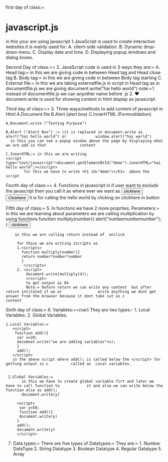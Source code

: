 first day of class:=
# javascript.js
in this your are using javascript
1.JavaScript is used to create interactive websites.it is mainly used for:
 A. client-side validation.
 B. Dynamic drop-down menu.
 C. Display date and time.
 D. Displaying popup windows and dialog boxes.

Second Day of class:==
2. JavaScript code is used in 3 ways they are:=
   A. Head tag:=  in this we are giving code in between Head tag and Head close tag 
      <script type="text/javascript">document.write("madan")</script>
   B. Body tag:=   in this we are giving code in between Body tag starting
      <script type="text/javascript">document.write("madan")</script>
   C. External file:=  in this we are taking externalfile.js in script in Head tag as
      <script type="text/javascript" src="documentfile.js"></script>
      in documentfile.js we are giving document.write("hai hello world")
      note:=1. instead of documentfile.js we can anyother name before .js
            2.  ❤️ document.write is used for showing content in html display as javascript
 
Third day of class:==
 3. Three ways/methods to add content of javascript in Html 
   A.Document.file
   B.Alert (alert box)
   C.InnerHTML  (Formvalidation)
   
    A.Document.write ("Testing Purpose")
    
    B.Alert ("Alert Box") := (it is replaced in document.write as alert("hai hello world") or             window.alert("hai world")
      in this you can see a popup window above the page by displaying what we are add in that               content 
      
    C.InnerHTML:= in this we are writing                                                                      <script  type="text/javascript">document.getElementBYId("demo").innerHTML="hai                    hello world";></script>
            for this we have to write <h1 id="demo"></h1>  above the script  


Fourth day of class:==
 4. Functions in javascript
     in <script>
     function hello(){
    documnet.write("hai madan");
              or
    alert("hello world");
              or
    document.getElementByID("demo").innerHTML="hai world"
    </script>
    if user want to exclude the javascript then you call it as where ever we want as 
    <button onclick="hello()" >clickhere</button>
    <input type="button" value="Clickhere" onclick="hello()" /> it is for calling the hello           world by clicking on clickhere  in button
    
Fifth day of class:=
 5. In functons we have 2 more proprties.
      Perameters:= in this we are learning about parameters
       we are calling multiplication by using functions
        function multiply(number){
          alert("number*number*number");
           }
        <input type="button" value="clickhere" onclick="multipy(2)" /> 
        
        in this we are calling return instead of  onclick 
         
         for thius we are writing 2scripts as 
         1.<scripts> 
           function multiply(number){
           return number*number*number
           }
            </scripts>
         2. <script>
             document.write(multiply(4));
             </script>
             to get output as 64
             Note:= before return we can write any content  but after return intitated if we wr                write anything we dont get answer from the browser because it dont take iut as c                 content
            

Sixth day of class:=
 6. Variables:==(var)
   They are two types:-
    1. Local Variables.
    2. Global Variables.
    
    1.Local Variables:=
       <script>
        function add(){
         var x=20;
         documnet.write("we are adding variables"+x);
         }
         add();
       </script>
       in the above script where add(); is called below the </script> for getting output is c          called as  Local variables.
       
       
     2.Global Variables:=
           in this we have to create global variable firt and later we have to call function to            it and also we can write below the function also as add();
           document.write(y)
          
         <script> 
          var y=50;
          function add(){
          document.write(y)
         }
         add();
         document.write(y)
         </script>
         
 7. Data types:=
     There are five types of Datatypes:=
       They are:=
         1. Number DataType
         2. String Datatype
         3. Boolean Datatype
         4. Regular Datatype
         5. Array
           
